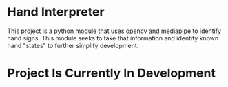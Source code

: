 # Hand Interpreter
This project is a python module that uses opencv and mediapipe to identify hand signs. This module seeks to take that information and identify known hand "states" to further simplify development.

# Project Is Currently In Development
